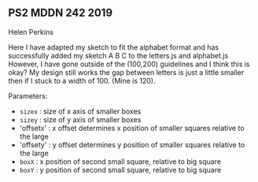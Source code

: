 ## PS2 MDDN 242 2019

Helen Perkins

Here I have adapted my sketch to fit the alphabet format and has successfully added my sketch A B C to the letters.js and alphabet.js
However, I have gone outside of the (100,200) guidelines and I think this is okay? My design still works the gap between letters is just a little smaller then if I stuck to a width of 100. (Mine is 120).

Parameters:

  * `sizex` : size of x axis of smaller boxes
  * `sizey` : size of y axis of smaller boxes
  * 'offsetx' : x offset determines x position of smaller squares relative to the large 
  * 'offsety' : y offset determines y position of smaller squares relative to the large 
  * `boxX` : x position of second small square, relative to big square
  * `boxY` : y position of second small square, relative to big square

